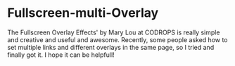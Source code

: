 # Fullscreen-multi-Overlay
The Fullscreen Overlay Effects' by Mary Lou at CODROPS is really simple and creative and useful and awesome. Recently, some people asked how to set multiple links and different overlays in the same page, so I tried and finally got it. I hope it can be helpfull!
